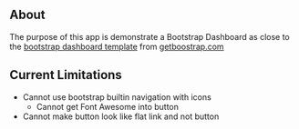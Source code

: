 ## About

The purpose of this app is demonstrate a Bootstrap Dashboard as close to the [bootstrap dashboard template](https://getbootstrap.com/docs/4.3/examples/dashboard/) from [getboostrap.com](https://getbootstrap.com/)

## Current Limitations

- Cannot use bootstrap builtin navigation with icons
  - Cannot get Font Awesome into button
- Cannot make button look like flat link and not button